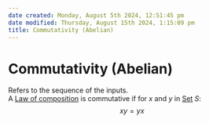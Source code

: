 ```yaml
---  
date created: Monday, August 5th 2024, 12:51:45 pm  
date modified: Thursday, August 15th 2024, 1:15:09 pm  
title: Commutativity (Abelian)  
---  
```

# Commutativity (Abelian)  
Refers to the sequence of the inputs.  
A [Law of composition](./Law_of_composition.md) is commutative if for $x$ and $y$ in [Set](./Sets/Set.md) $S$:  
$$xy=yx$$